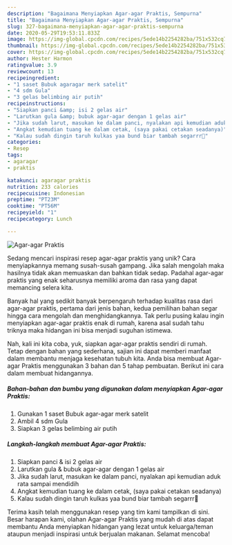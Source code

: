 ```yaml
---
description: "Bagaimana Menyiapkan Agar-agar Praktis, Sempurna"
title: "Bagaimana Menyiapkan Agar-agar Praktis, Sempurna"
slug: 327-bagaimana-menyiapkan-agar-agar-praktis-sempurna
date: 2020-05-29T19:53:11.833Z
image: https://img-global.cpcdn.com/recipes/5ede14b2254282ba/751x532cq70/agar-agar-praktis-foto-resep-utama.jpg
thumbnail: https://img-global.cpcdn.com/recipes/5ede14b2254282ba/751x532cq70/agar-agar-praktis-foto-resep-utama.jpg
cover: https://img-global.cpcdn.com/recipes/5ede14b2254282ba/751x532cq70/agar-agar-praktis-foto-resep-utama.jpg
author: Hester Harmon
ratingvalue: 3.9
reviewcount: 13
recipeingredient:
- "1 saset Bubuk agaragar merk satelit"
- "4 sdm Gula"
- "3 gelas belimbing air putih"
recipeinstructions:
- "Siapkan panci &amp; isi 2 gelas air"
- "Larutkan gula &amp; bubuk agar-agar dengan 1 gelas air"
- "Jika sudah larut, masukan ke dalam panci, nyalakan api kemudian aduk rata sampai mendidih"
- "Angkat kemudian tuang ke dalam cetak, (saya pakai cetakan seadanya)"
- "Kalau sudah dingin taruh kulkas yaa bund biar tambah segarrr🤗"
categories:
- Resep
tags:
- agaragar
- praktis

katakunci: agaragar praktis 
nutrition: 233 calories
recipecuisine: Indonesian
preptime: "PT23M"
cooktime: "PT56M"
recipeyield: "1"
recipecategory: Lunch

---
```



![Agar-agar Praktis](https://img-global.cpcdn.com/recipes/5ede14b2254282ba/751x532cq70/agar-agar-praktis-foto-resep-utama.jpg)

Sedang mencari inspirasi resep agar-agar praktis yang unik? Cara menyiapkannya memang susah-susah gampang. Jika salah mengolah maka hasilnya tidak akan memuaskan dan bahkan tidak sedap. Padahal agar-agar praktis yang enak seharusnya memiliki aroma dan rasa yang dapat memancing selera kita.



Banyak hal yang sedikit banyak berpengaruh terhadap kualitas rasa dari agar-agar praktis, pertama dari jenis bahan, kedua pemilihan bahan segar hingga cara mengolah dan menghidangkannya. Tak perlu pusing kalau ingin menyiapkan agar-agar praktis enak di rumah, karena asal sudah tahu triknya maka hidangan ini bisa menjadi suguhan istimewa.


Nah, kali ini kita coba, yuk, siapkan agar-agar praktis sendiri di rumah. Tetap dengan bahan yang sederhana, sajian ini dapat memberi manfaat dalam membantu menjaga kesehatan tubuh kita. Anda bisa membuat Agar-agar Praktis menggunakan 3 bahan dan 5 tahap pembuatan. Berikut ini cara dalam membuat hidangannya.

<!--inarticleads1-->

##### Bahan-bahan dan bumbu yang digunakan dalam menyiapkan Agar-agar Praktis:

1. Gunakan 1 saset Bubuk agar-agar merk satelit
1. Ambil 4 sdm Gula
1. Siapkan 3 gelas belimbing air putih




<!--inarticleads2-->

##### Langkah-langkah membuat Agar-agar Praktis:

1. Siapkan panci &amp; isi 2 gelas air
1. Larutkan gula &amp; bubuk agar-agar dengan 1 gelas air
1. Jika sudah larut, masukan ke dalam panci, nyalakan api kemudian aduk rata sampai mendidih
1. Angkat kemudian tuang ke dalam cetak, (saya pakai cetakan seadanya)
1. Kalau sudah dingin taruh kulkas yaa bund biar tambah segarrr🤗




Terima kasih telah menggunakan resep yang tim kami tampilkan di sini. Besar harapan kami, olahan Agar-agar Praktis yang mudah di atas dapat membantu Anda menyiapkan hidangan yang lezat untuk keluarga/teman ataupun menjadi inspirasi untuk berjualan makanan. Selamat mencoba!
